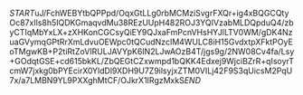 $START$uJ/FchWEBYtbQPPpd/OqxGtLLg0rbMCMziSvgrFXQr+ig4xBQGCQtyOc87xIls8h5IQDKGmaqvdMu38REzUUpH482ROJ3YQIVzabMLDQpduQ4/zbyCTIqMbYxLX+zXHKonCGCsyQiEY9QJxaFmPcnVHsHYJlLTV0WM/gDK4NzuaGVymqGPtRrXmLdvuOEWpc0tQCudNzcIM4WULC8iH15GvdxtpXFktPOyEoTMgwKB+P2tiRtZoVIRULJAVYpK6IN2LJwAOzB4T/jgs9g/2NW08Cv4fa/Lsy+GOdqtGSE+cd615bkKL/ZbQEGtCZxwmpd1bQKK4Edxej9WjciBZrR+qIsoyrTcmW7jxkg0bPYEcirX0YldDl9XDH9U7Z9ilsyjxZTM0VILj42F9S3qUicsM2PqU7x/a7LMBN9YL9PXXghMtCF/OJkrX1IRgzMxkS$END$